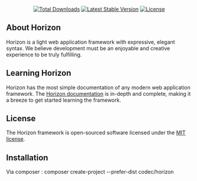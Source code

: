 

<p align="center">
<a href="https://packagist.org/packages/codec/horizon"><img src="https://poser.pugx.org/codec/horizon/downloads" alt="Total Downloads"></a>
<a href="https://packagist.org/packages/codec/horizon"><img src="https://poser.pugx.org/codec/horizon/v" alt="Latest Stable Version"></a>
<a href="https://packagist.org/packages/codec/horizon"><img src="https://poser.pugx.org/codec/horizon/license" alt="License"></a>
</p>

## About Horizon

Horizon is a light web application framework with expressive, elegant syntax. We believe development must be an enjoyable and creative experience to be truly fulfilling.

## Learning Horizon

Horizon has the most simple documentation of any modern web application framework. The [Horizon documentation](http://codecci.com/framework) is in-depth and complete, making it a breeze to get started learning the framework.

## License

The Horizon framework is open-sourced software licensed under the [MIT license](LICENSE.md).

## Installation
Via composer : composer create-project --prefer-dist codec/horizon
